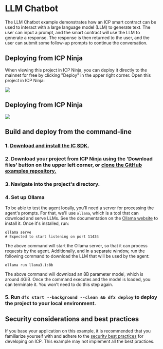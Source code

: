 # LLM Chatbot

The LLM Chatbot example demonstrates how an ICP smart contract can be used to interact with a large language model (LLM) to generate text. The user can input a prompt, and the smart contract will use the LLM to generate a response.
The response is then returned to the user, and the user can submit some follow-up prompts to continue the conversation.

## Deploying from ICP Ninja

When viewing this project in ICP Ninja, you can deploy it directly to the mainnet for free by clicking "Deploy" in the upper right corner. Open this project in ICP Ninja:

[![](https://icp.ninja/assets/open.svg)](https://icp.ninja/i?g=https://github.com/dfinity/examples/rust/llm_chatbot)

## Deploying from ICP Ninja

[![](https://icp.ninja/assets/open.svg)](https://icp.ninja/editor?g=https://github.com/dfinity/examples/tree/master/rust/counter)

## Build and deploy from the command-line

### 1. [Download and install the IC SDK.](https://internetcomputer.org/docs/building-apps/getting-started/install)

### 2. Download your project from ICP Ninja using the 'Download files' button on the upper left corner, or [clone the GitHub examples repository.](https://github.com/dfinity/examples/)

### 3. Navigate into the project's directory.

### 4. Set up Ollama

To be able to test the agent locally, you'll need a server for processing the agent's prompts. For that, we'll use `ollama`, which is a tool that can download and serve LLMs.
See the documentation on the [Ollama website](https://ollama.com/) to install it. Once it's installed, run:

```
ollama serve
# Expected to start listening on port 11434
```

The above command will start the Ollama server, so that it can process requests by the agent. Additionally, and in a separate window, run the following command to download the LLM that will be used by the agent:

```
ollama run llama3.1:8b
```

The above command will download an 8B parameter model, which is around 4GiB. Once the command executes and the model is loaded, you can terminate it. You won't need to do this step again.

### 5. Run `dfx start --background --clean && dfx deploy` to deploy the project to your local environment. 

## Security considerations and best practices

If you base your application on this example, it is recommended that you familiarize yourself with and adhere to the [security best practices](https://internetcomputer.org/docs/building-apps/security/overview) for developing on ICP. This example may not implement all the best practices.
